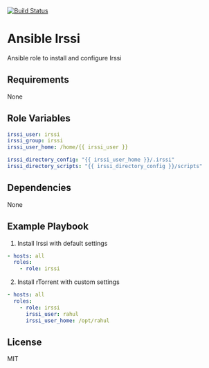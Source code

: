 [![Build Status](https://travis-ci.org/rahul0705/ansible-irssi.svg?branch=develop)](https://travis-ci.org/rahul0705/ansible-irssi)

Ansible Irssi
=========

Ansible role to install and configure Irssi

Requirements
------------

None

Role Variables
--------------

```yaml
irssi_user: irssi
irssi_group: irssi
irssi_user_home: /home/{{ irssi_user }}

irssi_directory_config: "{{ irssi_user_home }}/.irssi"
irssi_directory_scripts: "{{ irssi_directory_config }}/scripts"
```

Dependencies
------------

None

Example Playbook
----------------

1) Install Irssi with default settings

```yaml
- hosts: all
  roles:
    - role: irssi
```

2) Install rTorrent with custom settings

```yaml
- hosts: all
  roles:
    - role: irssi
      irssi_user: rahul
      irssi_user_home: /opt/rahul
```

License
-------

MIT
